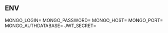 ## ENV

MONGO_LOGIN=<YOUR MONGO LOGIN>
MONGO_PASSWORD=<YOUR MONGO PASSWORD>
MONGO_HOST=<YOUR MONGO HOST>
MONGO_PORT=<YOUR MONGO PORT>
MONGO_AUTHDATABASE=<YOUR MONGO AUTH>
JWT_SECRET=<YOUR JWT SECRET FOR AUTH>